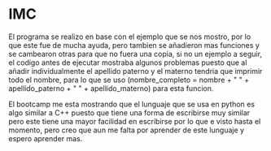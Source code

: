 # IMC
El programa se realizo en base con el ejemplo que se nos mostro, 
por lo que este fue de mucha ayuda, pero tambien se añadieron 
mas funciones y se cambearon otras para que no fuera una copia, si no un ejemplo a seguir,
el codigo antes de ejecutar mostraba algunos problemas puesto 
que al añadir individualmente el apellido paterno y el materno tendria que imprimir todo el nombre,
para lo que se uso  (nombre_completo = nombre + " " + apellido_paterno + " " + apellido_materno)
para esta funcion.

El bootcamp me esta mostrando que el lunguaje que se usa en python es algo similar a C++ 
puesto que tiene una forma de escribirse muy similar 
pero este tiene una mayor facilidad en escribirse por lo que e visto hasta el momento,
pero creo que aun me falta por aprender de este lunguaje y espero aprender mas.
